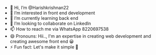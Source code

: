 - 👋 Hi, I’m @Harishkrishnan22
- 👀 I’m interested in front end development 
- 🌱 I’m currently learning back end
- 💞️ I’m looking to collaborate on LinkedIn 
- 📫 How to reach me via WhatsApp 8220697538
- 😄 Pronouns: Hii.., I'm an expertise in creating web development and creating awesome front end 😀
- ⚡ Fun fact: Let's make it simple 🙂

<!---
Harishkrishnan22/Harishkrishnan22 is a ✨ special ✨ repository because its `README.md` (this file) appears on your GitHub profile.
You can click the Preview link to take a look at your changes.
--->

